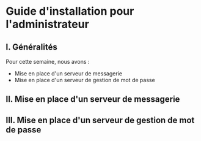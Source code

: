 # Guide d'installation pour l'administrateur

## I. Généralités
Pour cette semaine, nous avons :
- Mise en place d'un serveur de messagerie
- Mise en place d'un serveur de gestion de mot de passe

## II. Mise en place d'un serveur de messagerie

## III. Mise en place d'un serveur de gestion de mot de passe

